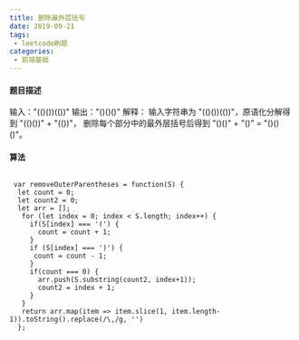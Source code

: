 ```yaml
---
title: 删除最外层括号
date: 2019-09-21
tags:
 - leetcode刷题
categories:
 - 前端基础
---
```


#### 题目描述

输入："(()())(())"
输出："()()()"
解释：
输入字符串为 "(()())(())"，原语化分解得到 "(()())" + "(())"，
删除每个部分中的最外层括号后得到 "()()" + "()" = "()()()"。

#### 算法

```

 var removeOuterParentheses = function(S) {
  let count = 0;
  let count2 = 0;
  let arr = [];
   for (let index = 0; index < S.length; index++) {
     if(S[index] === '(') {
       count = count + 1;
     }
     if (S[index] === ')') {
      count = count - 1;
     }
     if(count === 0) {
       arr.push(S.substring(count2, index+1));
       count2 = index + 1;
     }
   }
   return arr.map(item => item.slice(1, item.length-1)).toString().replace(/\,/g, '')
  };

```
